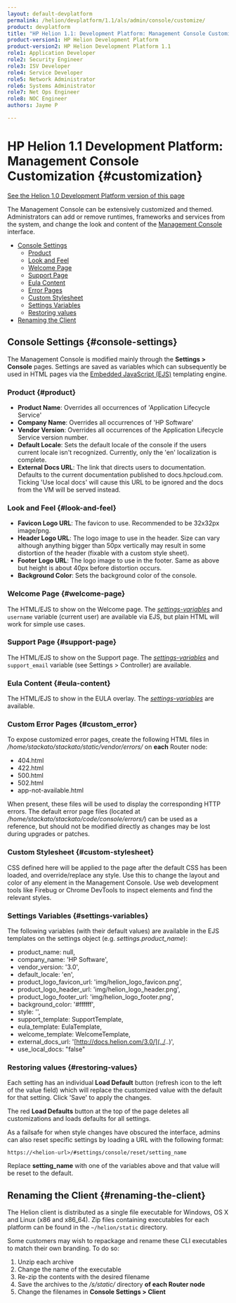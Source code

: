 ```yaml
---
layout: default-devplatform
permalink: /helion/devplatform/1.1/als/admin/console/customize/
product: devplatform
title: "HP Helion 1.1: Development Platform: Management Console Customization "
product-version1: HP Helion Development Platform
product-version2: HP Helion Development Platform 1.1
role1: Application Developer
role2: Security Engineer
role3: ISV Developer 
role4: Service Developer
role5: Network Administrator
role6: Systems Administrator
role7: Net Ops Engineer 
role8: NOC Engineer 
authors: Jayme P

---
```

<!--PUBLISHED-->

# HP Helion 1.1 Development Platform: Management Console Customization {#customization}
[See the Helion 1.0 Development Platform version of this page](/als/v1/admin/console/customize/)

The Management Console can be extensively customized and themed. Administrators can add or remove runtimes, frameworks and services from the system, and change the look and content of the [Management Console](/helion/devplatform/1.1/als/user/console/#management-console) interface.

-   [Console Settings](#console-settings)
	-   [Product](#product)
    -   [Look and Feel](#look-and-feel)
    -   [Welcome Page](#welcome-page)
    -   [Support Page](#support-page)
    -   [Eula Content](#eula-content)
    -   [Error Pages](#custom_error)
    -   [Custom Stylesheet](#custom-stylesheet)
    -   [Settings Variables](#settings-variables)
    -   [Restoring values](#restoring-values)
-   [Renaming the Client](#renaming-the-client)

## Console Settings {#console-settings}

The Management Console is modified mainly through the **Settings \> Console** pages. Settings are saved as variables which can subsequently be used in HTML pages via the [Embedded JavaScript (EJS)](http://embeddedjs.com/) templating engine.

### Product {#product}

-   **Product Name**: Overrides all occurrences of 'Application Lifecycle Service'
-   **Company Name**: Overrides all occurrences of 'HP Software'
-   **Vendor Version**: Overrides all occurrences of the Application Lifecycle Service
    version number.
-   **Default Locale**: Sets the default locale of the console if the
    users current locale isn't recognized. Currently, only the 'en'
    localization is complete.
-   **External Docs URL**: The link that directs users to documentation. Defaults to the current documentation published to docs.hpcloud.com. Ticking 'Use local docs' will cause this URL to be ignored and the docs from the VM will be served instead.

### Look and Feel {#look-and-feel}

-   **Favicon Logo URL**: The favicon to use. Recommended to be 32x32px
    image/png.
-   **Header Logo URL**: The logo image to use in the header. Size can
    vary although anything bigger than 50px vertically may result in
    some distortion of the header (fixable with a custom style sheet).
-   **Footer Logo URL**: The logo image to use in the footer. Same as
    above but height is about 40px before distortion occurs.
-   **Background Color**: Sets the background color of the console.

### Welcome Page {#welcome-page}

The HTML/EJS to show on the Welcome page. The [*settings-variables*](#customize-settings-vars) and `username`
variable (current user) are available via EJS, but plain HTML will work
for simple use cases.

### Support Page {#support-page}

The HTML/EJS to show on the Support page. The [*settings-variables*](#customize-settings-vars) and `support_email` variable (see Settings \> Controller) are available.

### Eula Content {#eula-content}

The HTML/EJS to show in the EULA overlay. The [*settings-variables*](#customize-settings-vars) are available.

### Custom Error Pages {#custom_error}
To expose customized error pages, create the following HTML files in */home/stackato/stackato/static/vendor/errors/* on **each** Router node:

- 404.html
- 422.html
- 500.html
- 502.html
- app-not-available.html

When present, these files will be used to display the corresponding HTTP errors.
The default error page files (located at */home/stackato/stackato/code/console/errors/*) can be used as a reference, but should not be modified directly as changes may be lost during upgrades or patches.

### Custom Stylesheet {#custom-stylesheet}

CSS defined here will be applied to the page after the default CSS has
been loaded, and override/replace any style. Use this to change the
layout and color of any element in the Management Console. Use web
development tools like Firebug or Chrome DevTools to inspect elements
and find the relevant styles.

### Settings Variables {#settings-variables}

The following variables (with their default values) are available in the
EJS templates on the settings object (e.g.
*settings.product_name*):

-   product\_name: null,
-   company\_name: 'HP Software',
-   vendor\_version: '3.0',
-   default\_locale: 'en',
-   product\_logo\_favicon\_url: 'img/helion\_logo\_favicon.png',
-   product\_logo\_header\_url: 'img/helion\_logo\_header.png',
-   product\_logo\_footer\_url: 'img/helion\_logo\_footer.png',
-   background\_color: '\#ffffff',
-   style: '',
-   support\_template: SupportTemplate,
-   eula\_template: EulaTemplate,
-   welcome\_template: WelcomeTemplate,
-   external\_docs\_url:
    '[http://docs.helion.com/3.0/](../..)',
-   use\_local\_docs: "false"

### Restoring values {#restoring-values}

Each setting has an individual **Load Default** button (refresh icon to
the left of the value field) which will replace the customized value
with the default for that setting. Click 'Save' to apply the changes.

The red **Load Defaults** button at the top of the page deletes all
customizations and loads defaults for all settings.

As a failsafe for when style changes have obscured the interface, admins
can also reset specific settings by loading a URL with the following
format:

    https://<helion-url>/#settings/console/reset/setting_name

Replace **setting_name** with one of the variables above and that value will be reset to the default.

## Renaming the Client {#renaming-the-client}

The Helion client is distributed as a single
file executable for Windows, OS X and Linux (x86 and x86\_64). Zip files
containing executables for each platform can be found in the
`~/helion/static` directory.

Some customers may wish to repackage and rename these CLI executables to match their own branding. To do so: 
 
1. Unzip each archive
2. Change the name of the executable
3. Re-zip the contents with the desired filename
4. Save the archives to the */s/static/* directory **of each Router node**
5. Change the filenames in **Console Settings > Client** 

